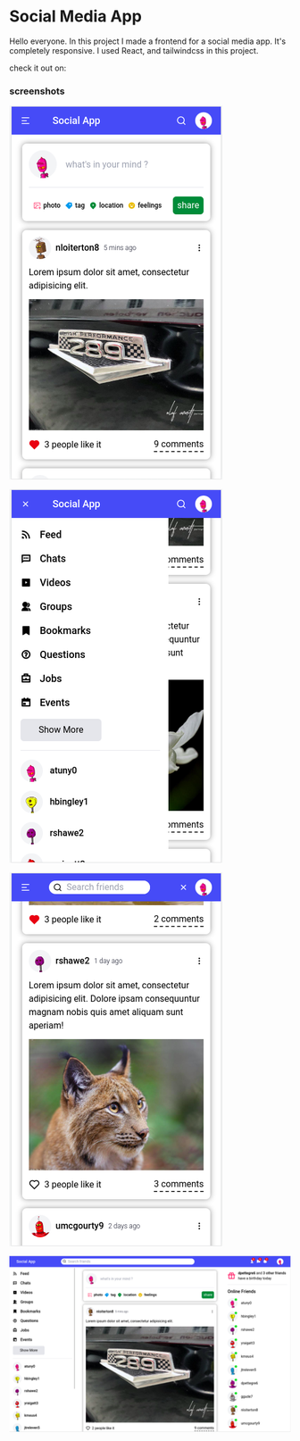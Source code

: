 # Social Media App

Hello everyone. In this project I made a frontend for a social media app. It's completely responsive. I used React, and tailwindcss in this project.

check it out on: 

### screenshots

![mobile view](/public/screenshots/mobile1.png)

![mobile view](/public/screenshots/mobile2.png)

![mobile view](/public/screenshots/mobile3.png)

![desktop view](/public/screenshots/desktop.png)